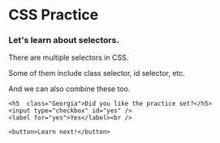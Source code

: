 <!DOCTYPE html>
<html lang="en">
<head>
  <meta charset="UTF-8" />
  <meta http-equiv="X-UA-Compatible" content="IE=edge" />
  <meta name="viewport" content="width=device-width, initial-scale=1.0" />
  <title>CSS Assignment</title>
  <link rel="stylesheet" href="Assignment.css">
</head>
<body>

  <h1 id="mainTopic" class="Georgia">CSS Practice</h1>
  <h3  class="Georgia">Let's learn about selectors.</h3>

  <!-- Paragraph 1 -->
  <p>There are multiple selectors in CSS.</p>

  <!-- Paragraph 2 -->
  <p>Some of them include class selector, id selector, etc.</p>

  <!-- Paragraph 3 -->
  <p>And we can also combine these too.</p>

  <div>
   

    <h5  class="Georgia">Did you like the practice set?</h5>
    <input type="checkbox" id="yes" />
    <label for="yes">Yes</label><br />

    <button>Learn next!</button>
  </div>

</body>
</html>

